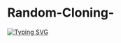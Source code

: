 # Random-Cloning-
[![Typing SVG](https://readme-typing-svg.herokuapp.com?font=Fira+Code&size=30&pause=1000&color=F72626&random=false&width=435&lines=Min---M%40y----Loe---Litttttt)](https://git.io/typing-svg)

